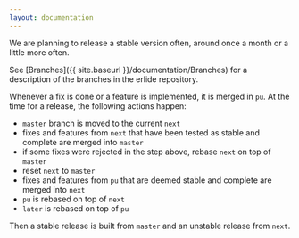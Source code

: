 ```yaml
---
layout: documentation
---
```


We are planning to release a stable version often, around once a month or a little more often.

See [Branches]({{ site.baseurl }}/documentation/Branches) for a description of the branches in the erlide repository.

Whenever a fix is done or a feature is implemented, it is merged in `pu`. At the time for a release, the following actions happen:

- `master` branch is moved to the current `next`
- fixes and features from `next` that have been tested as stable and complete are merged into `master`
- if some fixes were rejected in the step above, rebase `next` on top of `master`
- reset `next` to `master`
- fixes and features from `pu` that are deemed stable and complete are merged into `next`
- `pu` is rebased on top of `next`
- `later` is rebased on top of `pu`

Then a stable release is built from `master` and an unstable release from `next`.


